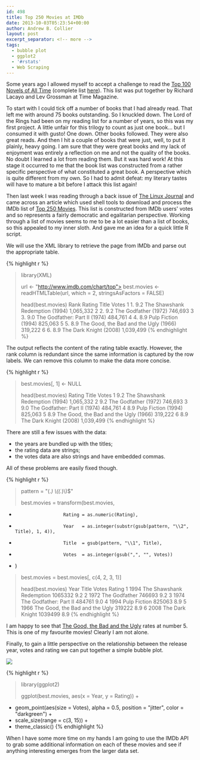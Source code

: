 ```yaml
---
id: 498
title: Top 250 Movies at IMDb
date: 2013-10-03T05:23:54+00:00
author: Andrew B. Collier
layout: post
excerpt_separator: <!-- more -->
tags:
  - bubble plot
  - ggplot2
  - '#rstats'
  - Web Scraping
---
```

Some years ago I allowed myself to accept a challenge to read the [Top 100 Novels of All Time](http://entertainment.time.com/2005/10/16/all-time-100-novels/) (complete list [here](http://entertainment.time.com/2005/10/16/all-time-100-novels/slide/all/)). This list was put together by Richard Lacayo and Lev Grossman at Time Magazine.

To start with I could tick off a number of books that I had already read. That left me with around 75 books outstanding. So I knuckled down. The Lord of the Rings had been on my reading list for a number of years, so this was my first project. A little unfair for this trilogy to count as just one book... but I consumed it with gusto! One down. Other books followed. They were also great reads. And then I hit a couple of books that were just, well, to put it plainly, heavy going. I am sure that they were great books and my lack of enjoyment was entirely a reflection on me and not the quality of the books. No doubt I learned a lot from reading them. But it was hard work! At this stage it occurred to me that the book list was constructed from a rather specific perspective of what constituted a great book. A perspective which is quite different from my own. So I had to admit defeat: my literary tastes will have to mature a bit before I attack this list again!

Then last week I was reading through a back issue of [The Linux Journal](http://www.linuxjournal.com/) and came across an article which used shell tools to download and process the IMDb list of [Top 250 Movies](http://www.imdb.com/chart/top). This list is constructed from IMDb users' votes and so represents a fairly democratic and egalitarian perspective. Working through a list of movies seems to me to be a lot easier than a list of books, so this appealed to my inner sloth. And gave me an idea for a quick little R script.

We will use the XML library to retrieve the page from IMDb and parse out the appropriate table.

{% highlight r %}
> library(XML)
>
> url <- "http://www.imdb.com/chart/top">
> best.movies <- readHTMLTable(url, which = 2, stringsAsFactors = FALSE)
>
> head(best.movies)
  Rank Rating                                 Title     Votes
1   1.    9.2       The Shawshank Redemption (1994) 1,065,332
2   2.    9.2                  The Godfather (1972)   746,693
3   3.    9.0         The Godfather: Part II (1974)   484,761
4   4.    8.9                   Pulp Fiction (1994)   825,063
5   5.    8.9 The Good, the Bad and the Ugly (1966)   319,222
6   6.    8.9                The Dark Knight (2008) 1,039,499
{% endhighlight %}

The output reflects the content of the rating table exactly. However, the rank column is redundant since the same information is captured by the row labels. We can remove this column to make the data more concise.

{% highlight r %}
> best.movies[, 1] <- NULL
>
> head(best.movies)
  Rating                                 Title     Votes
1    9.2       The Shawshank Redemption (1994) 1,065,332
2    9.2                  The Godfather (1972)   746,693
3    9.0         The Godfather: Part II (1974)   484,761
4    8.9                   Pulp Fiction (1994)   825,063
5    8.9 The Good, the Bad and the Ugly (1966)   319,222
6    8.9                The Dark Knight (2008) 1,039,499
{% endhighlight %}

There are still a few issues with the data:

* the years are bundled up with the titles;
* the rating data are strings;
* the votes data are also strings and have embedded commas.

All of these problems are easily fixed though.

{% highlight r %}
> pattern = "(.*) \\((.*)\\)$"
>
> best.movies = transform(best.movies,
+                       Rating = as.numeric(Rating),
+                       Year   = as.integer(substr(gsub(pattern, "\\2", Title), 1, 4)),
+                       Title  = gsub(pattern, "\\1", Title),
+                       Votes  = as.integer(gsub(",", "", Votes))
+ )
>
> best.movies = best.movies[, c(4, 2, 3, 1)]
>
> head(best.movies)
  Year                          Title   Votes Rating
1 1994       The Shawshank Redemption 1065332    9.2
2 1972                  The Godfather  746693    9.2
3 1974         The Godfather: Part II  484761    9.0
4 1994                   Pulp Fiction  825063    8.9
5 1966 The Good, the Bad and the Ugly  319222    8.9
6 2008                The Dark Knight 1039499    8.9
{% endhighlight %}

I am happy to see that [The Good, the Bad and the Ugly](http://www.imdb.com/title/tt0060196/) rates at number 5. This is one of my favourite movies! Clearly I am not alone.

Finally, to gain a little perspective on the relationship between the release year, votes and rating we can put together a simple bubble plot.

<img src="{{ site.baseurl }}/static/img/2013/10/bubble-plot-movies.png">

{% highlight r %}
> library(ggplot2)
>
> ggplot(best.movies, aes(x = Year, y = Rating)) +
+   geom_point(aes(size = Votes), alpha = 0.5, position = "jitter", color = "darkgreen") +
+   scale_size(range = c(3, 15)) +
+   theme_classic()
{% endhighlight %}

When I have some more time on my hands I am going to use the IMDb API to grab some additional information on each of these movies and see if anything interesting emerges from the larger data set.
